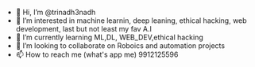 - 👋 Hi, I’m @trinadh3nadh
- 👀 I’m interested in machine learnin, deep leaning, ethical hacking, web development, last but not least my fav A.I
- 🌱 I’m currently learning ML,DL, WEB_DEV,ethical hacking
- 💞️ I’m looking to collaborate on Roboics and automation projects
- 📫 How to reach me (what's app me) 9912125596

<!---
trinadh3nadh/trinadh3nadh is a ✨ special ✨ repository because its `README.md` (this file) appears on your GitHub profile.
You can click the Preview link to take a look at your changes.
--->
